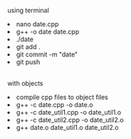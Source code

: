 <p>using terminal</p>
<li>nano date.cpp</li>
<li>g++ -o date date.cpp</li>
<li>./date</li>
<li>git add .</li>
<li>git commit -m "date"</li>
<li>git push</li>
<br>
<p>with objects</p>
<li>compile cpp files to object files</li>
<li>g++ -c date.cpp -o date.o</li>
<li>g++ -c date_util1.cpp -o date_util1.o</li>
<li>g++ -c date_util2.cpp -o date_util2.o</li>
<li>g++ date.o date_util1.o date_util2.o</li>
